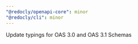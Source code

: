 ```yaml
---
"@redocly/openapi-core": minor
"@redocly/cli": minor
---
```


Update typings for OAS 3.0 and OAS 3.1 Schemas
